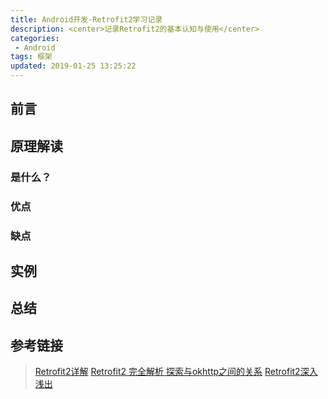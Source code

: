 ```yaml
---
title: Android开发-Retrofit2学习记录
description: <center>记录Retrofit2的基本认知与使用</center>
categories:
 - Android
tags: 框架
updated: 2019-01-25 13:25:22
---
```


## 前言

>

## 原理解读

### 是什么？

>

### 优点

>

### 缺点

>

## 实例

>

## 总结

>

## 参考链接

> [Retrofit2详解](<https://blog.csdn.net/qq_36699930/article/details/80564850>)
> [Retrofit2 完全解析 探索与okhttp之间的关系](<https://blog.csdn.net/lmj623565791/article/details/51304204>)
> [Retrofit2深入浅出](<https://www.jianshu.com/p/f2644cc784f3>)

